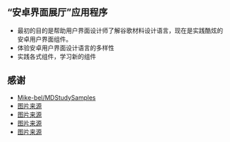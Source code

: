 ## “安卓界面展厅”应用程序
- 最初的目的是帮助用户界面设计师了解谷歌材料设计语言，现在是实践酷炫的安卓用户界面组件。
- 体验安卓用户界面设计语言的多样性
- 实践各式组件，学习新的组件

## 感谢
- [Mike-bel/MDStudySamples](https://github.com/Mike-bel/MDStudySamples)
- [图片来源](https://www.flickr.com/photos/globalfoto/48888298322/sizes/l/)
- [图片来源](https://www.flickr.com/photos/rdrcollection/6259499387/sizes/o/)
- [图片来源](https://www.flickr.com/photos/steveberardi/15397116582/sizes/l/)
- [图片来源](https://www.ippawards.com/2019-photographers-of-the-year/)